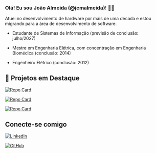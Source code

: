 ### Olá! Eu sou João Almeida (@jcmalmeida)! 👋🏻

Atuei no desenvolvimento de hardware por mais de uma década e estou migrando para a área de desenvolvimento de software.

* Estudante de Sistemas de Informação (previsão de conclusão: julho/2027)

* Mestre em Engenharia Elétrica, com concentração em Engenharia Biomédica (conclusão: 2014)

* Engenheiro Elétrico (conclusão: 2012)

## 📌 Projetos em Destaque

[![Repo Card](https://github-readme-stats.vercel.app/api/pin/?username=jcmalmeida&repo=atividades-curso-swift-explorations-apple-academy&bg_color=000&border_color=30A3DC&show_icons=true&icon_color=30A3DC&title_color=E94D5F&text_color=FFF)](https://github.com/jcmalmeida/atividades-curso-swift-explorations-apple-academy)

[![Repo Card](https://github-readme-stats.vercel.app/api/pin/?username=jcmalmeida&repo=hackathon-xp-2022&bg_color=000&border_color=30A3DC&show_icons=true&icon_color=30A3DC&title_color=E94D5F&text_color=FFF)](https://github.com/jcmalmeida/hackathon-xp-2022)

[![Repo Card](https://github-readme-stats.vercel.app/api/pin/?username=jcmalmeida&repo=lista-exercicios-coding-tank-santander&bg_color=000&border_color=30A3DC&show_icons=true&icon_color=30A3DC&title_color=E94D5F&text_color=FFF)](https://github.com/jcmalmeida/lista-exercicios-coding-tank-santander)

## Conecte-se comigo

[![LinkedIn](https://img.shields.io/badge/LinkedIn-0077B5?style=for-the-badge&logo=linkedin&logoColor=white)](https://www.linkedin.com/in/jcmalmeida/)

[![GitHub](https://img.shields.io/badge/GitHub-100000?style=for-the-badge&logo=github&logoColor=white)](https://github.com/jcmalmeida)